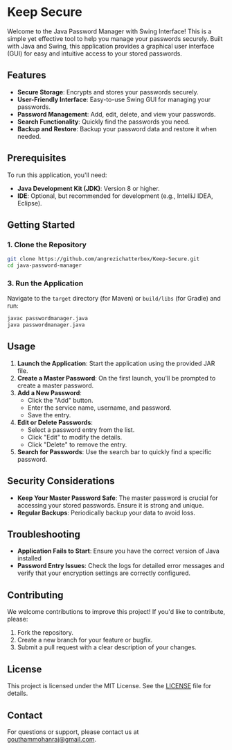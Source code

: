 # Keep Secure

Welcome to the Java Password Manager with Swing Interface! This is a simple yet effective tool to help you manage your passwords securely. Built with Java and Swing, this application provides a graphical user interface (GUI) for easy and intuitive access to your stored passwords.

## Features

- **Secure Storage**: Encrypts and stores your passwords securely.
- **User-Friendly Interface**: Easy-to-use Swing GUI for managing your passwords.
- **Password Management**: Add, edit, delete, and view your passwords.
- **Search Functionality**: Quickly find the passwords you need.
- **Backup and Restore**: Backup your password data and restore it when needed.

## Prerequisites

To run this application, you'll need:

- **Java Development Kit (JDK)**: Version 8 or higher.
- **IDE**: Optional, but recommended for development (e.g., IntelliJ IDEA, Eclipse).

## Getting Started

### 1. Clone the Repository

```bash
git clone https://github.com/angrezichatterbox/Keep-Secure.git
cd java-password-manager
```


### 3. Run the Application

Navigate to the `target` directory (for Maven) or `build/libs` (for Gradle) and run:

```bash
javac passwordmanager.java
java passwordmanager.java
```

## Usage

1. **Launch the Application**: Start the application using the provided JAR file.
2. **Create a Master Password**: On the first launch, you'll be prompted to create a master password.
3. **Add a New Password**:
   - Click the "Add" button.
   - Enter the service name, username, and password.
   - Save the entry.
4. **Edit or Delete Passwords**:
   - Select a password entry from the list.
   - Click "Edit" to modify the details.
   - Click "Delete" to remove the entry.
5. **Search for Passwords**: Use the search bar to quickly find a specific password.


## Security Considerations

- **Keep Your Master Password Safe**: The master password is crucial for accessing your stored passwords. Ensure it is strong and unique.
- **Regular Backups**: Periodically backup your data to avoid loss.

## Troubleshooting

- **Application Fails to Start**: Ensure you have the correct version of Java installed 
- **Password Entry Issues**: Check the logs for detailed error messages and verify that your encryption settings are correctly configured.

## Contributing

We welcome contributions to improve this project! If you'd like to contribute, please:

1. Fork the repository.
2. Create a new branch for your feature or bugfix.
3. Submit a pull request with a clear description of your changes.

## License

This project is licensed under the MIT License. See the [LICENSE](LICENSE) file for details.

## Contact

For questions or support, please contact us at [gouthammohanraj@gmail.com](mailto:gouthammohanraj@gmail.com).
